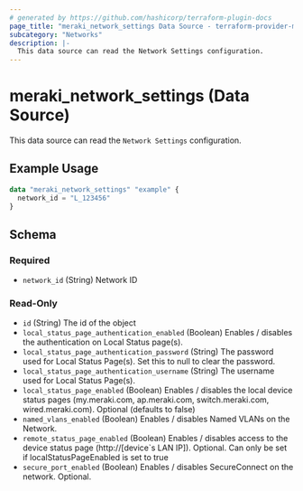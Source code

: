 ```yaml
---
# generated by https://github.com/hashicorp/terraform-plugin-docs
page_title: "meraki_network_settings Data Source - terraform-provider-meraki"
subcategory: "Networks"
description: |-
  This data source can read the Network Settings configuration.
---
```


# meraki_network_settings (Data Source)

This data source can read the `Network Settings` configuration.

## Example Usage

```terraform
data "meraki_network_settings" "example" {
  network_id = "L_123456"
}
```

<!-- schema generated by tfplugindocs -->
## Schema

### Required

- `network_id` (String) Network ID

### Read-Only

- `id` (String) The id of the object
- `local_status_page_authentication_enabled` (Boolean) Enables / disables the authentication on Local Status page(s).
- `local_status_page_authentication_password` (String) The password used for Local Status Page(s). Set this to null to clear the password.
- `local_status_page_authentication_username` (String) The username used for Local Status Page(s).
- `local_status_page_enabled` (Boolean) Enables / disables the local device status pages (my.meraki.com, ap.meraki.com, switch.meraki.com, wired.meraki.com). Optional (defaults to false)
- `named_vlans_enabled` (Boolean) Enables / disables Named VLANs on the Network.
- `remote_status_page_enabled` (Boolean) Enables / disables access to the device status page (http://[device`s LAN IP]). Optional. Can only be set if localStatusPageEnabled is set to true
- `secure_port_enabled` (Boolean) Enables / disables SecureConnect on the network. Optional.
